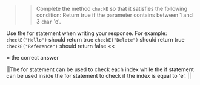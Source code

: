>>Complete the method <code>checkE</code> so that it satisfies the following condition:
Return true if the parameter contains between 1 and 3 <code>char</code> 'e'.</p>
<p>Use the for statement when writing your response.
For example:
<code>checkE("Hello")</code> should return true
<code>checkE("Delete")</code> should return true
<code>checkE("Reference")</code> should return false <<

= the correct answer

||The for statement can be used to check each index while the if statement can be used inside the for statement to check if the index is equal to 'e'. ||
